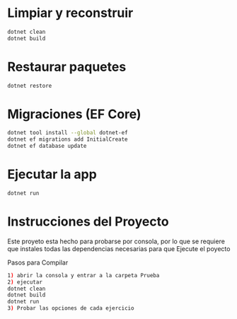
# Limpiar y reconstruir
```bash
dotnet clean
dotnet build
```
# Restaurar paquetes
```bash
dotnet restore
```
# Migraciones (EF Core)
```bash
dotnet tool install --global dotnet-ef
dotnet ef migrations add InitialCreate
dotnet ef database update
```
# Ejecutar la app
```bash
dotnet run
```
# Instrucciones del Proyecto

Este proyeto esta hecho para probarse por consola, por lo que se requiere que instales todas las dependencias necesarias para que Ejecute el poyecto

Pasos para Compilar
```bash
1) abrir la consola y entrar a la carpeta Prueba
2) ejecutar 
dotnet clean
dotnet build
dotnet run
3) Probar las opciones de cada ejercicio
```

